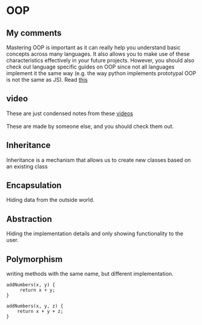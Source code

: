 # OOP

## My comments
Mastering OOP is important as it can really help you understand basic concepts across many languages. It also allows you to make use of these characteristics effectively in your future projects. However, you should also check out language specific guides on OOP since not all languages implement it the same way (e.g. the way python implements prototypal OOP is not the same as JS). Read [this](https://fullstackdojo.medium.com/understanding-inheritance-in-python-javascript-and-go-c84ef1e37579)

## video
These are just condensed notes from these [videos](https://www.youtube.com/watch?v=FMIuwvt0vGQ&list=PL1BztTYDF-QOvKYBBYdjzHISCeaYCAEfH&index=1&pp=iAQB)<br><br> These are made by someone else, and you should check them out.

## Inheritance
Inheritance is a mechanism that allows us to create new classes based on an existing class

## Encapsulation
Hiding data from the outside world.

## Abstraction
Hiding the implementation details and only showing functionality to the user.

## Polymorphism
writing methods with the same name, but different implementation.

```
addNumbers(x, y) {
     return x + y;
}

addNumbers(x, y, z) {
    return x + y + z;
}
```

